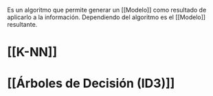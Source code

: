 Es un algoritmo que permite generar un [[Modelo]] como resultado de aplicarlo a la información. Dependiendo del algoritmo es el [[Modelo]] resultante.

# [[K-NN]]  

# [[Árboles de Decisión (ID3)]] 